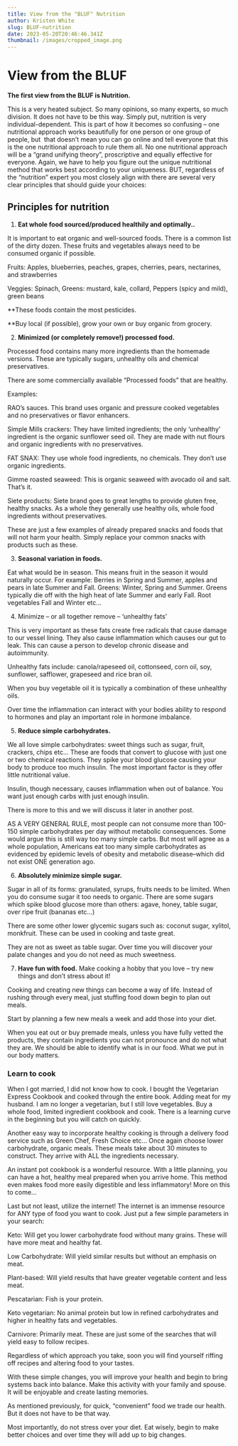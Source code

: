 ```yaml
---
title: View from the "BLUF" Nutrition
author: Kristen White
slug: BLUF-nutrition
date: 2023-05-20T20:46:46.341Z
thumbnail: /images/cropped_image.png
---
```

# View from the BLUF

**T﻿he first view from the BLUF is Nutrition.**

This is a very heated subject. So many opinions, so many experts, so much division. It does not have to be this way. Simply put, nutrition is very individual-dependent. This is part of how it becomes so confusing – one nutritional approach works beautifully for one person or one group of people, but  that doesn’t mean you can go online and tell everyone that this is the one nutritional approach to rule them all. No one nutritional approach will be a “grand unifying theory”, proscriptive and equally effective for everyone. Again, we have to help you figure out the unique nutritional method that works best according to your uniqueness. BUT, regardless of the “nutrition” expert you most closely align with there are several very clear principles that should guide your choices:

## P﻿rinciples for nutrition

1. **Eat whole food sourced/produced healthily and optimally..** 

It is important to eat organic and well-sourced foods. There is a common list of the dirty dozen. These fruits and vegetables always need to be consumed organic if possible. 

Fruits: Apples, blueberries, peaches, grapes, cherries, pears, nectarines, and strawberries

Veggies: Spinach, Greens: mustard, kale, collard, Peppers (spicy and mild), green beans

\*\*These foods contain the most pesticides. 

\*\*Buy local (if possible), grow your own or buy organic from grocery. 

2. **Minimized (or completely remove!) processed food.**

Processed food contains many more ingredients than the homemade versions. These are typically sugars, unhealthy oils and chemical preservatives. 

There are some commercially available “Processed foods” that are healthy. 

Examples: 

RAO’s sauces. This brand uses organic and pressure cooked vegetables and no preservatives or flavor enhancers. 

Simple Mills crackers: They have limited ingredients; the only ‘unhealthy’ ingredient is the organic sunflower seed oil. They are made with nut flours and organic ingredients with no preservatives. 

FAT SNAX: They use whole food ingredients, no chemicals. They don’t use organic ingredients. 

Gimme roasted seaweed: This is organic seaweed with avocado oil and salt. That’s it. 

Siete products: Siete brand goes to great lengths to provide gluten free, healthy snacks. As a whole they generally use healthy oils, whole food ingredients without preservatives. 

These are just a few examples of already prepared snacks and foods that will not harm your health. Simply replace your common snacks with products such as these. 

 3. **Seasonal variation in foods.** 

Eat what would be in season. This means fruit in the season it would naturally occur. For example: Berries in Spring and Summer, apples and pears in late Summer and Fall. Greens: Winter, Spring and Summer. Greens typically die off with the high heat of late Summer and early Fall. Root vegetables Fall and Winter etc...

4. Minimize – or all together remove – ‘unhealthy fats’

This is very important as these fats create free radicals that cause damage to our vessel lining. They also cause inflammation which causes our gut to leak. This can cause a person to develop chronic disease and autoimmunity.

Unhealthy fats include: canola/rapeseed oil, cottonseed, corn oil, soy, sunflower, safflower, grapeseed and rice bran oil.

When you buy vegetable oil it is typically a combination of these unhealthy oils. 

Over time the inflammation can interact with your bodies ability to respond to hormones and play an important role in hormone imbalance. 

5. **Reduce simple carbohydrates.**

We all love simple carbohydrates: sweet things such as sugar, fruit, crackers, chips etc… These are foods that convert to glucose with just one or two chemical reactions. They spike your blood glucose causing your body to produce too much insulin. The most important factor is they offer little nutritional value. 

Insulin, though necessary, causes inflammation when out of balance. You want just enough carbs with just enough insulin. 

There is more to this and we will discuss it later in another post. 

AS A VERY GENERAL RULE, most people can not consume more than 100-150 simple carbohydrates per day without metabolic consequences. Some would argue this is still way too many simple carbs. But most will agree as a whole population, Americans eat too many simple carbohydrates as evidenced by epidemic levels of obesity and metabolic disease–which did not exist ONE generation ago. 

6. **Absolutely minimize simple sugar.**

Sugar in all of its forms: granulated, syrups, fruits needs to be limited. When you do consume sugar it too needs to organic. There are some sugars which spike blood glucose more than others: agave, honey, table sugar, over ripe fruit (bananas etc…)

There are some other lower glycemic sugars such as: coconut sugar, xylitol, monkfruit. These can be used in cooking and taste great. 

They are not as sweet as table sugar. Over time you will discover your palate changes and you do not need as much sweetness. 

7. **Have fun with food.** Make cooking a hobby that you love – try new things and don’t stress about it! 

Cooking and creating new things can become a way of life. Instead of rushing through every meal, just stuffing food down begin to plan out meals. 

Start by planning a few new meals a week and add those into your diet. 

When you eat out or buy premade meals, unless you have fully vetted the products, they contain ingredients you can not pronounce and do not what they are. We should be able to identify what is in our food. What we put in our body matters. 

### L﻿earn to cook

When I got married, I did not know how to cook. I bought the Vegetarian Express Cookbook and cooked through the entire book. Adding meat for my husband. I am no longer a vegetarian, but I still love vegetables. Buy a whole food, limited ingredient cookbook and cook. There is a learning curve in the beginning but you will catch on quickly.

Another easy way to incorporate healthy cooking is through a delivery food service such as Green Chef, Fresh Choice etc… Once again choose lower carbohydrate, organic meals. These meals take about 30 minutes to construct. They arrive with ALL the ingredients necessary. 

An instant pot cookbook is a wonderful resource. With a little planning, you can have a hot, healthy meal prepared when you arrive home. This method even makes food more easily digestible and less inflammatory! More on this to come… 

Last but not least, utilize the internet! The internet is an immense resource for ANY type of food you want to cook. Just put a few simple parameters in your search: 

Keto: Will get you lower carbohydrate food without many grains. These will have more meat and healthy fat. 

Low Carbohydrate: Will yield similar results but without an emphasis on meat.

Plant-based: Will yield results that have greater vegetable content and less meat. 

Pescatarian: Fish is your protein.

Keto vegetarian: No animal protein but low in refined carbohydrates and higher in healthy fats and vegetables.  

C﻿arnivore: Primarily meat. T﻿hese are just some of the searches that will yield easy to follow recipes. 

Regardless of which approach you take, soon you will find yourself riffing off recipes and altering food to your tastes. 

With these simple changes, you will improve your health and begin to bring systems back into balance. Make this activity with your family and spouse. It will be enjoyable and create lasting memories. 

As mentioned previously, for quick, “convenient” food we trade our health. But it does not have to be that way. 

M﻿ost importantly, do not stress over your diet. Eat wisely, begin to make better choices and over time they will add up to big changes.